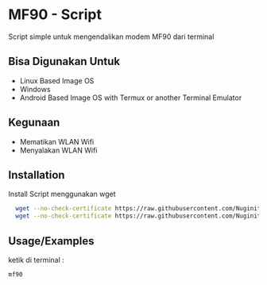 
# MF90 - Script

Script simple untuk mengendalikan modem MF90 dari terminal


## Bisa Digunakan Untuk

- Linux Based Image OS
- Windows
- Android Based Image OS with Termux or another Terminal Emulator


## Kegunaan

- Mematikan WLAN Wifi
- Menyalakan WLAN Wifi


## Installation

Install Script menggunakan wget

```bash
  wget --no-check-certificate https://raw.githubusercontent.com/Nuginity/mf90-script/main/requirements.txt && pip install -r requirements.txt
  wget --no-check-certificate https://raw.githubusercontent.com/Nuginity/mf90-script/main/mf90 && mv mf90 /usr/bin && chmod +x /usr/bin/mf90

```
    
## Usage/Examples
 
ketik di terminal :

```bash
mf90
```
